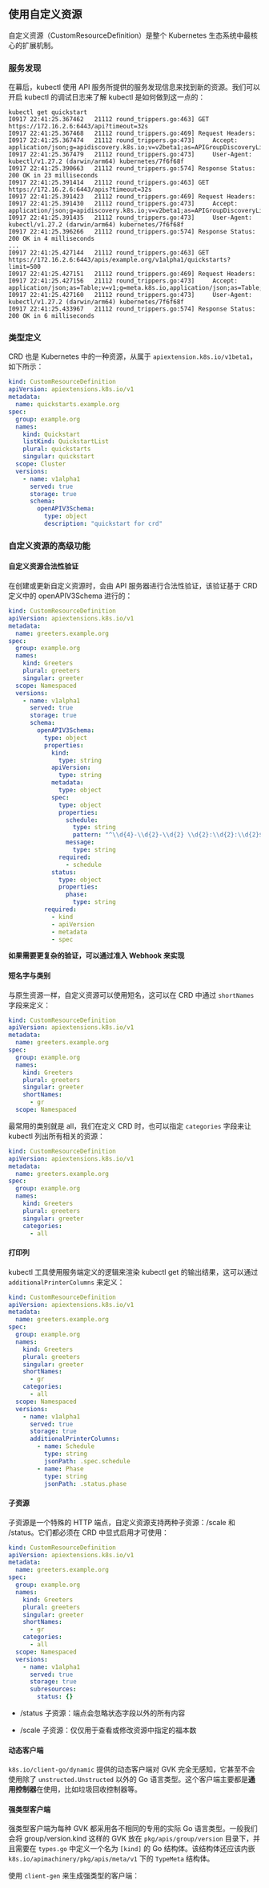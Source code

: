 使用自定义资源
---

自定义资源（CustomResourceDefinition）是整个 Kubernetes 生态系统中最核心的扩展机制。



### 服务发现

在幕后，kubectl 使用 API 服务所提供的服务发现信息来找到新的资源。我们可以开启 kubectl 的调试日志来了解 kubectl 是如何做到这一点的：

```shell
kubectl get quickstart
I0917 22:41:25.367462   21112 round_trippers.go:463] GET https://172.16.2.6:6443/api?timeout=32s
I0917 22:41:25.367468   21112 round_trippers.go:469] Request Headers:
I0917 22:41:25.367474   21112 round_trippers.go:473]     Accept: application/json;g=apidiscovery.k8s.io;v=v2beta1;as=APIGroupDiscoveryList,application/json
I0917 22:41:25.367479   21112 round_trippers.go:473]     User-Agent: kubectl/v1.27.2 (darwin/arm64) kubernetes/7f6f68f
I0917 22:41:25.390663   21112 round_trippers.go:574] Response Status: 200 OK in 23 milliseconds
I0917 22:41:25.391414   21112 round_trippers.go:463] GET https://172.16.2.6:6443/apis?timeout=32s
I0917 22:41:25.391423   21112 round_trippers.go:469] Request Headers:
I0917 22:41:25.391430   21112 round_trippers.go:473]     Accept: application/json;g=apidiscovery.k8s.io;v=v2beta1;as=APIGroupDiscoveryList,application/json
I0917 22:41:25.391435   21112 round_trippers.go:473]     User-Agent: kubectl/v1.27.2 (darwin/arm64) kubernetes/7f6f68f
I0917 22:41:25.396266   21112 round_trippers.go:574] Response Status: 200 OK in 4 milliseconds
...
I0917 22:41:25.427144   21112 round_trippers.go:463] GET https://172.16.2.6:6443/apis/example.org/v1alpha1/quickstarts?limit=500
I0917 22:41:25.427151   21112 round_trippers.go:469] Request Headers:
I0917 22:41:25.427156   21112 round_trippers.go:473]     Accept: application/json;as=Table;v=v1;g=meta.k8s.io,application/json;as=Table;v=v1beta1;g=meta.k8s.io,application/json
I0917 22:41:25.427160   21112 round_trippers.go:473]     User-Agent: kubectl/v1.27.2 (darwin/arm64) kubernetes/7f6f68f
I0917 22:41:25.433967   21112 round_trippers.go:574] Response Status: 200 OK in 6 milliseconds
```



### 类型定义

CRD 也是 Kubernetes 中的一种资源，从属于 `apiextension.k8s.io/v1beta1`，如下所示：

```yaml
kind: CustomResourceDefinition
apiVersion: apiextensions.k8s.io/v1
metadata:
  name: quickstarts.example.org
spec:
  group: example.org
  names:
    kind: Quickstart
    listKind: QuickstartList
    plural: quickstarts
    singular: quickstart
  scope: Cluster
  versions:
    - name: v1alpha1
      served: true
      storage: true
      schema:
        openAPIV3Schema:
          type: object
          description: "quickstart for crd"
```



### 自定义资源的高级功能

#### 自定义资源合法性验证

在创建或更新自定义资源时，会由 API 服务器进行合法性验证，该验证基于 CRD 定义中的 openAPIV3Schema 进行的：

```yaml
kind: CustomResourceDefinition
apiVersion: apiextensions.k8s.io/v1
metadata:
  name: greeters.example.org
spec:
  group: example.org
  names:
    kind: Greeters
    plural: greeters
    singular: greeter
  scope: Namespaced
  versions:
    - name: v1alpha1
      served: true
      storage: true
      schema:
        openAPIV3Schema:
          type: object
          properties:
            kind:
              type: string
            apiVersion:
              type: string
            metadata:
              type: object
            spec:
              type: object
              properties:
                schedule:
                  type: string
                  pattern: "^\\d{4}-\\d{2}-\\d{2} \\d{2}:\\d{2}:\\d{2}$"
                message:
                  type: string
              required:
                - schedule
            status:
              type: object
              properties:
                phase:
                  type: string
          required:
            - kind
            - apiVersion
            - metadata
            - spec
```

**如果需要更复杂的验证，可以通过准入 Webhook 来实现**

#### 短名字与类别

与原生资源一样，自定义资源可以使用短名，这可以在 CRD 中通过 `shortNames` 字段来定义：

```yaml
kind: CustomResourceDefinition
apiVersion: apiextensions.k8s.io/v1
metadata:
  name: greeters.example.org
spec:
  group: example.org
  names:
    kind: Greeters
    plural: greeters
    singular: greeter
    shortNames:
      - gr
  scope: Namespaced
```

最常用的类别就是 all，我们在定义 CRD 时，也可以指定 `categories` 字段来让 kubectl 列出所有相关的资源：

```yaml
kind: CustomResourceDefinition
apiVersion: apiextensions.k8s.io/v1
metadata:
  name: greeters.example.org
spec:
  group: example.org
  names:
    kind: Greeters
    plural: greeters
    singular: greeter
    categories:
      - all
```

#### 打印列

kubectl 工具使用服务端定义的逻辑来渲染 kubectl get 的输出结果，这可以通过 `additionalPrinterColumns` 来定义：

```yaml
kind: CustomResourceDefinition
apiVersion: apiextensions.k8s.io/v1
metadata:
  name: greeters.example.org
spec:
  group: example.org
  names:
    kind: Greeters
    plural: greeters
    singular: greeter
    shortNames:
      - gr
    categories:
      - all
  scope: Namespaced
  versions:
    - name: v1alpha1
      served: true
      storage: true
      additionalPrinterColumns:
        - name: Schedule
          type: string
          jsonPath: .spec.schedule
        - name: Phase
          type: string
          jsonPath: .status.phase
```

#### 子资源

子资源是一个特殊的 HTTP 端点，自定义资源支持两种子资源：/scale 和 /status。它们都必须在 CRD 中显式启用才可使用：

```yaml
kind: CustomResourceDefinition
apiVersion: apiextensions.k8s.io/v1
metadata:
  name: greeters.example.org
spec:
  group: example.org
  names:
    kind: Greeters
    plural: greeters
    singular: greeter
    shortNames:
      - gr
    categories:
      - all
  scope: Namespaced
  versions:
    - name: v1alpha1
      served: true
      storage: true
      subresources:
        status: {}
```

* /status 子资源：端点会忽略状态字段以外的所有内容

* /scale 子资源：仅仅用于查看或修改资源中指定的福本数

#### 动态客户端

`k8s.io/client-go/dynamic` 提供的动态客户端对 GVK 完全无感知，它甚至不会使用除了 `unstructed.Unstructed` 以外的 Go 语言类型。这个客户端主要都是**通用控制器**在使用，比如垃圾回收控制器等。

#### 强类型客户端

强类型客户端为每种 GVK 都采用各不相同的专用的实际 Go 语言类型。一般我们会将 group/version.kind 这样的 GVK 放在 `pkg/apis/group/version` 目录下，并且需要在 `types.go` 中定义一个名为 `[kind]` 的 Go 结构体。该结构体还应该内嵌 `k8s.io/apimachinery/pkg/apis/meta/v1` 下的 `TypeMeta` 结构体。

使用 `client-gen` 来生成强类型的客户端：

```shell
```



